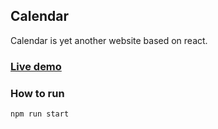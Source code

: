 ## Calendar
Calendar is yet another website based on react.

### [Live demo](https://chldr.github.io)

### How to run
```npm run start```
